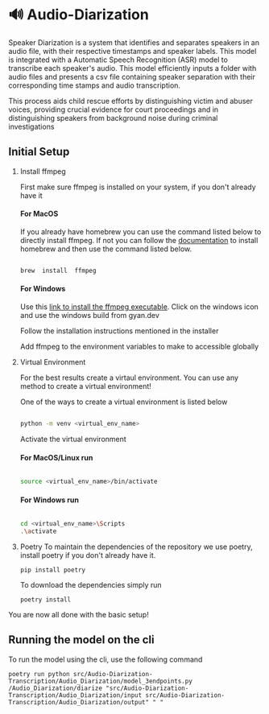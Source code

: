 # 🔊 Audio-Diarization

Speaker Diarization is a system that identifies and separates speakers in an audio file, with their respective timestamps and speaker labels. This model is integrated with a Automatic Speech Recognition (ASR) model to transcribe each speaker's audio. This model efficiently inputs a folder with audio files and presents a csv file containing speaker separation with their corresponding time stamps and audio transcription.

  
This process aids child rescue efforts by distinguishing victim and abuser voices, providing crucial evidence for court proceedings and in distinguishing speakers from background noise during criminal investigations

## Initial Setup

1. Install ffmpeg

	First make sure ffmpeg is installed on your system, if you don't already have it

	#### For MacOS  

	If you already have homebrew you can use the command listed below to directly install ffmpeg. If not you can follow the [documentation](https://docs.brew.sh/Installation) to install homebrew and then use the command listed below.

	```bash

	brew  install  ffmpeg

	```


	#### For Windows

	Use this [link to install the ffmpeg executable](https://www.ffmpeg.org/download.html#build-windows). Click on the windows icon and use the windows build from gyan.dev

	Follow the installation instructions mentioned in the installer

	Add ffmpeg to the environment variables to make to accessible globally

2. Virtual Environment

	For the best results create a virtaul environment. You can use any method to create a virtual environment!

	One of the ways to create a virtual environment is listed below

	```bash

	python -m venv <virtual_env_name>

	```

	Activate the virtual environment

	#### For MacOS/Linux run 
	```bash

	source <virtual_env_name>/bin/activate

	```
	#### For Windows run 
	```bash

	cd <virtual_env_name>\Scripts
	.\activate

	```
3. Poetry
	To maintain the dependencies of the repository we use poetry, install poetry if you don't already have it.
	```
	pip install poetry
	```
	To download the dependencies simply run
	```
	poetry install
	```

You are now all done with the basic setup!

## Running the model on the cli

To run the model using the cli, use the following command

```
poetry run python src/Audio-Diarization-Transcription/Audio_Diarization/model_3endpoints.py /Audio_Diarization/diarize "src/Audio-Diarization-Transcription/Audio_Diarization/input src/Audio-Diarization-Transcription/Audio_Diarization/output" " "
```